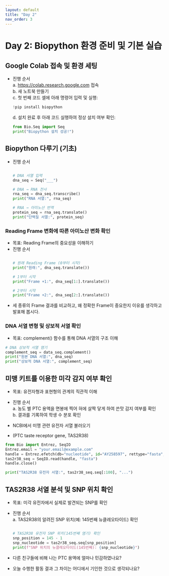 ```yaml
---
layout: default
title: "Day 2"
nav_order: 3
---
```


# Day 2: Biopython 환경 준비 및 기본 실습

## Google Colab 접속 및 환경 세팅
- 진행 순서<br>
  a. https://colab.research.google.com 접속<br>
  b. 새 노트북 만들기<br>
  c. 첫 번째 코드 셀에 아래 명령어 입력 및 실행:
  
     ```python
     !pip install biopython
     ```
     
  d. 설치 완료 후 아래 코드 실행하여 정상 설치 여부 확인:
  
     ```python
     from Bio.Seq import Seq
     print("Biopython 설치 성공!")
     ```

## Biopython 다루기 (기초)
  - 진행 순서
    ```python

    # DNA 서열 입력
    dna_seq = Seq("___")

    # DNA → RNA 전사
    rna_seq = dna_seq.transcribe()
    print("RNA 서열:", rna_seq)

    # RNA → 아미노산 번역
    protein_seq = rna_seq.translate()
    print("단백질 서열:", protein_seq)
    ```

### Reading Frame 변화에 따른 아미노산 변화 확인
  - 목표: Reading Frame의 중요성을 이해하기
  - 진행 순서
    ```python

    # 원래 Reading Frame (0부터 시작)
    print("원래:", dna_seq.translate())

    # 1부터 시작
    print("Frame +1:", dna_seq[1:].translate())

    # 2부터 시작
    print("Frame +2:", dna_seq[2:].translate())
    ```
  - 세 종류의 Frame 결과를 비교하고, 왜 정확한 Frame이 중요한지 이유를 생각하고 발표해 봅시다.

### DNA 서열 변형 및 상보적 서열 확인
  - 목표: complement() 함수를 통해 DNA 서열의 구조 이해
  ```python
  # DNA 상보적 서열 염기
  complement_seq = data_seq.complement()
  print("원본 DNA 서열:", dna_seq)
  print("상보적 DNA 서열:", complement_seq)
  ```

## 미맹 키트를 이용한 미각 감지 여부 확인
  - 목표: 유전자형과 표현형의 관계의 직관적 이해
  - 진행 순서<br>
    a. 농도 별 PTC 용액을 면봉에 찍어 혀에 살짝 닿게 하여 쓴맛 감지 여부를 확인<br>
    b. 결과를 기록하여 학생 수 분포 확인

  - NCBI에서 미맹 관련 유전자 서열 불러오기
  - (PTC taste receptor gene, TAS2R38)
    
  ```python
  from Bio import Entrez, SeqIO
  Entrez.email = "your.email@example.com"
  handle = Entrez.efetch(db="nucleotide", id="AY258597", rettype="fasta", retmode="text")
  tas2r38_seq = SeqIO.read(handle, "fasta")
  handle.close()

  print("TAS2R38 유전자 서열:", tas2r38_seq.seq[:100], "...")
  ```

## TAS2R38 서열 분석 및 SNP 위치 확인
  - 목표: 미각 유전자에서 실제로 발견되는 SNP를 확인
  - 진행 순서<br>
    a. TAS2R38의 알려진 SNP 위치(예: 145번째 뉴클레오타이드) 확인
    ```python

    # TAS2R38 유전자 SNP 위치(145번째 염기) 확인
    snp_position = 145 - 1
    snp_nucleotide = tas2r38_seq.seq[snp_position]
    print(f"SNP 위치의 뉴클레오타이드(145번째): {snp_nucleotide}")
    ```

  - 다른 친구들에 비해 나는 PTC 용액에 얼마나 민감하였나요?
  - 오늘 수행한 활동 결과 그 차이는 어디에서 기인한 것으로 생각되나요?



